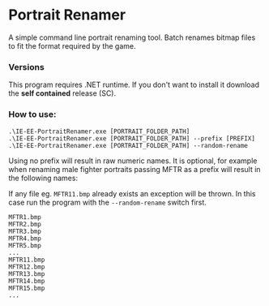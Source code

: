 # Portrait Renamer
A simple command line portrait renaming tool. Batch renames bitmap files to fit the format required by the game.

### Versions

This program requires .NET runtime. If you don't want to install it download the **self contained** release (SC).

### How to use:

```
.\IE-EE-PortraitRenamer.exe [PORTRAIT_FOLDER_PATH]
.\IE-EE-PortraitRenamer.exe [PORTRAIT_FOLDER_PATH] --prefix [PREFIX]
.\IE-EE-PortraitRenamer.exe [PORTRAIT_FOLDER_PATH] --random-rename
```

Using no prefix will result in raw numeric names. It is optional, for example when renaming male fighter portraits passing MFTR as a prefix will result in the following names:

If any file eg. `MFTR11.bmp` already exists an exception will be thrown. In this case run the program with the `--random-rename` switch first.

```
MFTR1.bmp
MFTR2.bmp
MFTR3.bmp
MFTR4.bmp
MFTR5.bmp
...
MFTR11.bmp
MFTR12.bmp
MFTR13.bmp
MFTR14.bmp
MFTR15.bmp
...
```

